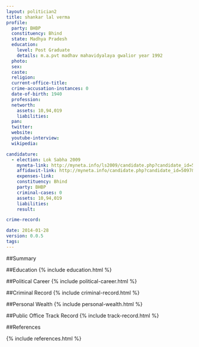 ```yaml
---
layout: politician2
title: shankar lal verma
profile: 
  party: BHBP
  constituency: Bhind
  state: Madhya Pradesh
  education: 
    level: Post Graduate
    details: m.a.pvt madhav mahavidyalaya gwalior year 1992
  photo: 
  sex: 
  caste: 
  religion: 
  current-office-title: 
  crime-accusation-instances: 0
  date-of-birth: 1940
  profession: 
  networth: 
    assets: 10,94,019
    liabilities: 
  pan: 
  twitter: 
  website: 
  youtube-interview: 
  wikipedia: 

candidature: 
  - election: Lok Sabha 2009
    myneta-link: http://myneta.info/ls2009/candidate.php?candidate_id=5097
    affidavit-link: http://myneta.info/candidate.php?candidate_id=5097&scan=original
    expenses-link: 
    constituency: Bhind 
    party: BHBP
    criminal-cases: 0
    assets: 10,94,019
    liabilities: 
    result:  

crime-record: 

date: 2014-01-28
version: 0.0.5
tags: 
---
```

##Summary


##Education
{% include education.html %}


##Political Career
{% include political-career.html %}


##Criminal Record
{% include criminal-record.html %}


##Personal Wealth
{% include personal-wealth.html %}


##Public Office Track Record
{% include track-record.html %}


##References


{% include references.html %}